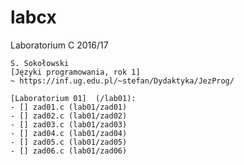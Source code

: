 # labcx
Laboratorium C 2016/17

	S. Sokołowski
	[Języki programowania, rok 1]
	~ https://inf.ug.edu.pl/~stefan/Dydaktyka/JezProg/

	[Laboratorium 01]  (/lab01):
	- [] zad01.c (lab01/zad01)
	- [] zad02.c (lab01/zad02)
	- [] zad03.c (lab01/zad03)
	- [] zad04.c (lab01/zad04)
	- [] zad05.c (lab01/zad05)
	- [] zad06.c (lab01/zad06)
